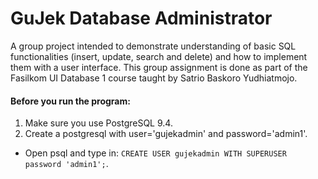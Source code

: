 GuJek Database Administrator
============================
A group project intended to demonstrate understanding of basic SQL functionalities (insert, update, search and delete) and how to implement them with a user interface. This group assignment is done as part of the Fasilkom UI Database 1 course taught by Satrio Baskoro Yudhiatmojo.

#### Before you run the program:
1. Make sure you use PostgreSQL 9.4.
2. Create a postgresql with user='gujekadmin' and password='admin1'. 
  * Open psql and type in: ```CREATE USER gujekadmin WITH SUPERUSER password 'admin1';```.
